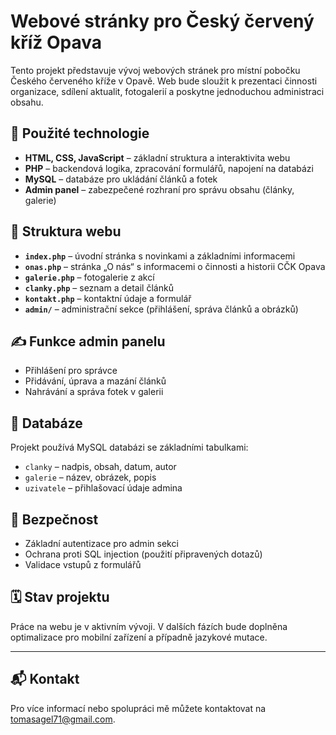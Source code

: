 # Webové stránky pro Český červený kříž Opava

Tento projekt představuje vývoj webových stránek pro místní pobočku Českého červeného kříže v Opavě. Web bude sloužit k prezentaci činnosti organizace, sdílení aktualit, fotogalerií a poskytne jednoduchou administraci obsahu.

## 🔧 Použité technologie

- **HTML, CSS, JavaScript** – základní struktura a interaktivita webu
- **PHP** – backendová logika, zpracování formulářů, napojení na databázi
- **MySQL** – databáze pro ukládání článků a fotek
- **Admin panel** – zabezpečené rozhraní pro správu obsahu (články, galerie)

## 🧭 Struktura webu

- **`index.php`** – úvodní stránka s novinkami a základními informacemi
- **`onas.php`** – stránka „O nás“ s informacemi o činnosti a historii CČK Opava
- **`galerie.php`** – fotogalerie z akcí
- **`clanky.php`** – seznam a detail článků
- **`kontakt.php`** – kontaktní údaje a formulář
- **`admin/`** – administrační sekce (přihlášení, správa článků a obrázků)

## ✍️ Funkce admin panelu

- Přihlášení pro správce
- Přidávání, úprava a mazání článků
- Nahrávání a správa fotek v galerii

## 📂 Databáze

Projekt používá MySQL databázi se základními tabulkami:

- `clanky` – nadpis, obsah, datum, autor
- `galerie` – název, obrázek, popis
- `uzivatele` – přihlašovací údaje admina

## 🔐 Bezpečnost

- Základní autentizace pro admin sekci
- Ochrana proti SQL injection (použití připravených dotazů)
- Validace vstupů z formulářů

## 🗓️ Stav projektu

Práce na webu je v aktivním vývoji. V dalších fázích bude doplněna optimalizace pro mobilní zařízení a případně jazykové mutace.

---

## 📬 Kontakt

Pro více informací nebo spolupráci mě můžete kontaktovat na tomasagel71@gmail.com.

